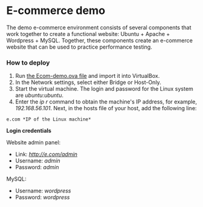 # E-commerce demo

The demo e-commerce environment consists of several components that work together to create a functional website: Ubuntu + Apache + Wordpress + MySQL. Together, these components create an e-commerce website that can be used to  practice performance testing.

### How to deploy

1. Run [the Ecom-demo.ova file](https://drive.google.com/file/d/100PKESRCfzKOjt9L_AIaOMJUYPC3Cchc/view?usp=sharing) and import it into VirtualBox.
2. In the Network settings, select either Bridge or Host-Only.
3. Start the virtual machine. The login and password for the Linux system are *ubuntu:ubuntu*.
4. Enter the *ip r* command to obtain the machine's IP address, for example, *192.168.56.101*.
Next, in the hosts file of your host, add the following line:
```
e.com *IP of the Linux machine*
```
**Login credentials**

Website admin panel:
* Link: *http://e.com/admin*
* Username: *admin*
* Password: *admin*

MySQL:
* Username: *wordpress*
* Password: *wordpress*
